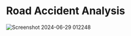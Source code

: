 # Road Accident Analysis

![Screenshot 2024-06-29 012248](https://github.com/dimpyjangid/road-accident-analysis/assets/130304752/4a7dbdde-125c-40b8-b167-7721f1ea29a0)
